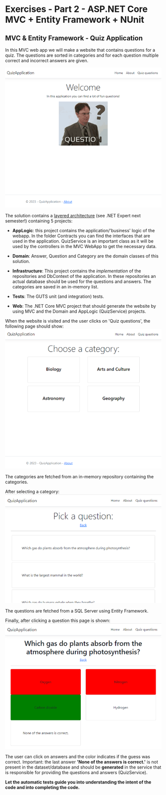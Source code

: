 # Exercises - Part 2 - ASP.NET Core MVC + Entity Framework + NUnit

## MVC & Entity Framework - Quiz Application
In this MVC web app we will make a website that contains questions for a quiz. The questions are sorted in categories and for each question multiple correct and incorrect answers are given. 

![Home screen](images/QuizApplication_home.png)

The solution contains a [layered architecture](https://www.oreilly.com/library/view/software-architecture-patterns/9781491971437/ch01.html) (see .NET Expert next semester!) containing 5 projects:

* **AppLogic**: this project contains the application/'business' logic of the webapp. In the folder Contracts you can find the interfaces that are used in the application. 
QuizService is an important class as it will be used by the controllers in the MVC WebApp to get the necessary data.

* **Domain**: Answer, Question and Category are the domain classes of this solution. 
* **Infrastructure**: This project contains the *implementation* of the repositories and DbContext of the application. In these repositories an actual database should be used for the questions and answers. The categories are saved in an in-memory list. 
* **Tests**: The GUTS unit (and integration) tests.
* **Web**: The .NET Core MVC project that should generate the website by using MVC and the Domain and AppLogic (QuizService) projects.

When the website is visited and the user clicks on 'Quiz questions', the following page should show: 
![Categories screen](images/QuizApplication_categories.png)

The categories are fetched from an in-memory repository containing the categories.

After selecting a category:
![Questions screen](images/QuizApplication_questions.png)

The questions are fetched from a SQL Server using Entity Framework. 

Finally, after clicking a question this page is shown:
![Questions screen](images/QuizApplication_answers.png)

The user can click on answers and the color indicates if the guess was correct.
Important: the last answer **'None of the answers is correct.'** is not present in the dataset/database and should be **generated** in the service that is responsible for providing the questions and answers (QuizService).

**Let the automatic tests guide you into understanding the intent of the code and into completing the code.**